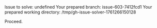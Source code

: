 Issue to solve: undefined
Your prepared branch: issue-603-7412fcd1
Your prepared working directory: /tmp/gh-issue-solver-1761266150128

Proceed.
